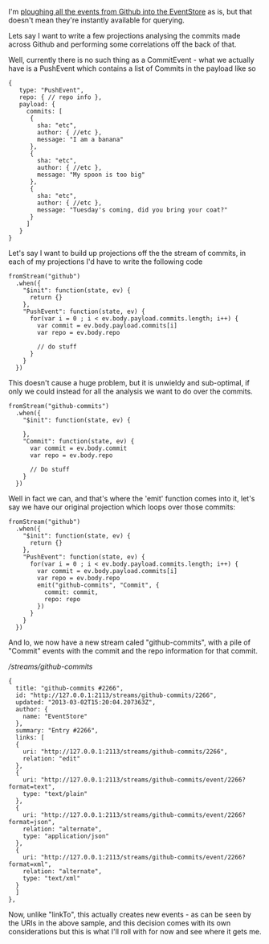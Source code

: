 I'm [ploughing all the events from Github into the EventStore](/entries/less-abstract,-pumping-data-from-github-into-the-eventstore.html) as is, but that doesn't mean they're instantly available for querying.

Lets say I want to write a few projections analysing the commits made across Github and performing some correlations off the back of that.

Well, currently there is no such thing as a CommitEvent - what we actually have is a PushEvent which contains a list of Commits in the payload like so

    {
       type: "PushEvent",
       repo: { // repo info },
       payload: {
         commits: [
          {
            sha: "etc",
            author: { //etc },
            message: "I am a banana"
          },
          {
            sha: "etc",
            author: { //etc },
            message: "My spoon is too big"
          },
          {
            sha: "etc",
            author: { //etc },
            message: "Tuesday's coming, did you bring your coat?"
          }
         ]
       }
    }

Let's say I want to build up projections off the the stream of commits, in each of my projections I'd have to write the following code

    fromStream("github")
      .when({
        "$init": function(state, ev) {
          return {}
        },
        "PushEvent": function(state, ev) {
          for(var i = 0 ; i < ev.body.payload.commits.length; i++) {
            var commit = ev.body.payload.commits[i]
            var repo = ev.body.repo

            // do stuff
          }
        }
      })

This doesn't cause a huge problem, but it is unwieldy and sub-optimal, if only we could instead for all the analysis we want to do over the commits.

    fromStream("github-commits")
      .when({
        "$init": function(state, ev) {

        },
        "Commit": function(state, ev) {
          var commit = ev.body.commit
          var repo = ev.body.repo
          
          // Do stuff
        }
      })

Well in fact we can, and that's where the 'emit' function comes into it, let's say we have our original projection which loops over those commits:

    fromStream("github")
      .when({
        "$init": function(state, ev) {
          return {}
        },
        "PushEvent": function(state, ev) {
          for(var i = 0 ; i < ev.body.payload.commits.length; i++) {
            var commit = ev.body.payload.commits[i]
            var repo = ev.body.repo
            emit("github-commits", "Commit", {
              commit: commit,
              repo: repo
            })
          }
        }
      })

And lo, we now have a new stream caled "github-commits", with a pile of "Commit" events with the commit and the repo information for that commit.

*/streams/github-commits*

    {
      title: "github-commits #2266",
      id: "http://127.0.0.1:2113/streams/github-commits/2266",
      updated: "2013-03-02T15:20:04.207363Z",
      author: {
        name: "EventStore"
      },
      summary: "Entry #2266",
      links: [
      {
        uri: "http://127.0.0.1:2113/streams/github-commits/2266",
        relation: "edit"
      },
      {
        uri: "http://127.0.0.1:2113/streams/github-commits/event/2266?format=text",
        type: "text/plain"
      },
      {
        uri: "http://127.0.0.1:2113/streams/github-commits/event/2266?format=json",
        relation: "alternate",
        type: "application/json"
      },
      {
        uri: "http://127.0.0.1:2113/streams/github-commits/event/2266?format=xml",
        relation: "alternate",
        type: "text/xml"
      }
      ]
    },

Now, unlike "linkTo", this actually creates new events - as can be seen by the URIs in the above sample, and this decision comes with its own considerations but this is what I'll roll with for now and see where it gets me.


